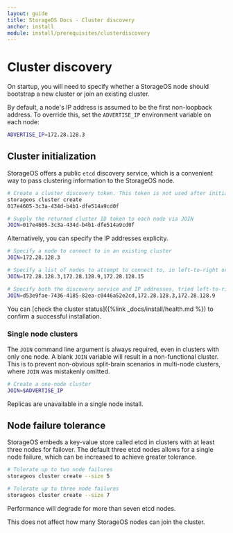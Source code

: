 ```yaml
---
layout: guide
title: StorageOS Docs - Cluster discovery
anchor: install
module: install/prerequisites/clusterdiscovery
---
```


# Cluster discovery

On startup, you will need to specify whether a StorageOS node should bootstrap a
new cluster or join an existing cluster.

By default, a node's IP address is assumed to be the first non-loopback address.
To override this, set the `ADVERTISE_IP` environment variable on each node:

```bash
ADVERTISE_IP=172.28.128.3
```

## Cluster initialization

StorageOS offers a public `etcd` discovery service, which is a convenient way to
pass clustering information to the StorageOS node.

```bash
# Create a cluster discovery token. This token is not used after initialization
storageos cluster create
017e4605-3c3a-434d-b4b1-dfe514a9cd0f

# Supply the returned cluster ID token to each node via JOIN
JOIN=017e4605-3c3a-434d-b4b1-dfe514a9cd0f
```

Alternatively, you can specify the IP addresses explicity.

```bash
# Specify a node to connect to in an existing cluster
JOIN=172.28.128.3

# Specify a list of nodes to attempt to connect to, in left-to-right order
JOIN=172.28.128.3,172.28.128.9,172.28.128.15

# Specify both the discovery service and IP addresses, tried left-to-right
JOIN=d53e9fae-7436-4185-82ea-c0446a52e2cd,172.28.128.3,172.28.128.9
```

You can [check the cluster status]({%link _docs/install/health.md %}) to confirm
a successful installation.

### Single node clusters

The `JOIN` command line argument is always required, even in clusters with only
one node. A blank `JOIN` variable will result in a non-functional cluster. This
is to prevent non-obvious split-brain scenarios in multi-node clusters, where
`JOIN` was mistakenly omitted.

```bash
# Create a one-node cluster
JOIN=$ADVERTISE_IP
```

Replicas are unavailable in a single node install.

## Node failure tolerance

StorageOS embeds a key-value store called etcd in clusters with at least three
nodes for failover. The default three etcd nodes allows for a single node
failure, which can be increased to achieve greater tolerance.

```bash
# Tolerate up to two node failures
storageos cluster create --size 5

# Tolerate up to three node failures
storageos cluster create --size 7
```

Performance will degrade for more than seven etcd nodes.

This does not affect how many StorageOS nodes can join the cluster.
